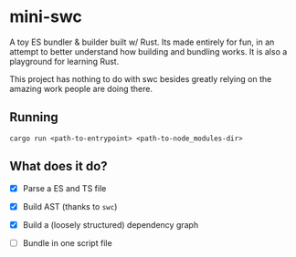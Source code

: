 # mini-swc

A toy ES bundler & builder built w/ Rust. Its made entirely for fun, in an attempt to better understand how building and bundling works. It is also a playground for learning Rust.

This project has nothing to do with swc besides greatly relying on the amazing work people are doing there.

## Running

```
cargo run <path-to-entrypoint> <path-to-node_modules-dir>
```

## What does it do?

- [x] Parse a ES and TS file
- [x] Build AST (thanks to `swc`)
- [x] Build a (loosely structured) dependency graph
- [ ] Bundle in one script file

